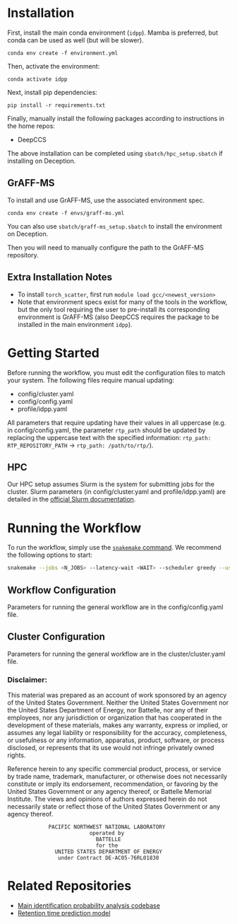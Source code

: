 # Installation

First, install the main conda environment (`idpp`). Mamba is preferred, but conda can be used as well (but will be slower).

`conda env create -f environment.yml`

Then, activate the environment:

`conda activate idpp`

Next, install pip dependencies:

`pip install -r requirements.txt`

Finally, manually install the following packages according to instructions in the home repos:

- DeepCCS

The above installation can be completed using `sbatch/hpc_setup.sbatch` if installing on Deception.

## GrAFF-MS

To install and use GrAFF-MS, use the associated environment spec.

`conda env create -f envs/graff-ms.yml`

You can also use `sbatch/graff-ms_setup.sbatch` to install the environment on Deception.

Then you will need to manually configure the path to the GrAFF-MS repository.

## Extra Installation Notes

- To install `torch_scatter`, first run `module load gcc/<newest_version>`
- Note that environment specs exist for many of the tools in the workflow, but the only tool requiring the user to pre-install its corresponding environment is GrAFF-MS (also DeepCCS requires the package to be installed in the main environment `idpp`).

# Getting Started

Before running the workflow, you must edit the configuration files to match your system. The following files require manual updating:

- config/cluster.yaml
- config/config.yaml
- profile/idpp.yaml

All parameters that require updating have their values in all uppercase (e.g. in config/config.yaml, the parameter `rtp_path` should be updated by replacing the uppercase text with the specified information: `rtp_path: RTP_REPOSITORY_PATH` -> `rtp_path: /path/to/rtp/`).

## HPC

Our HPC setup assumes Slurm is the system for submitting jobs for the cluster. Slurm parameters (in config/cluster.yaml and profile/idpp.yaml) are detailed in the [official Slurm documentation](https://slurm.schedmd.com/sbatch.html).

# Running the Workflow

To run the workflow, simply use the [`snakemake` command](https://snakemake.readthedocs.io/en/stable/executing/cli.html#all-options). We recommend the following options to start:

```bash
snakemake --jobs <N_JOBS> --latency-wait <WAIT> --scheduler greedy --use-conda --use-envmodules --directory <INPUT_DIRECTORY> --configfile config/config.yaml --cluster-config config/cluster.yaml --cluster "sbatch -A {cluster.account} -t {cluster.time} -J {cluster.name} --ntasks-per-node {cluster.ntasks} -p {cluster.partition}"
```

## Workflow Configuration

Parameters for running the general workflow are in the config/config.yaml file.

## Cluster Configuration

Parameters for running the general workflow are in the cluster/cluster.yaml file.

### Disclaimer:

This material was prepared as an account of work sponsored by an agency of the
United States Government.  Neither the United States Government nor the United
States Department of Energy, nor Battelle, nor any of their employees, nor any
jurisdiction or organization that has cooperated in the development of these
materials, makes any warranty, express or implied, or assumes any legal
liability or responsibility for the accuracy, completeness, or usefulness or
any information, apparatus, product, software, or process disclosed, or
represents that its use would not infringe privately owned rights.

Reference herein to any specific commercial product, process, or service by
trade name, trademark, manufacturer, or otherwise does not necessarily
constitute or imply its endorsement, recommendation, or favoring by the United
States Government or any agency thereof, or Battelle Memorial Institute. The
views and opinions of authors expressed herein do not necessarily state or
reflect those of the United States Government or any agency thereof.

                 PACIFIC NORTHWEST NATIONAL LABORATORY
                              operated by
                                BATTELLE
                                for the
                   UNITED STATES DEPARTMENT OF ENERGY
                    under Contract DE-AC05-76RL01830


# Related Repositories
- [Main identification probability analysis codebase](https://github.com/pnnl/idpp_main)
- [Retention time prediction model](https://github.com/pnnl/idpp_rtp)
